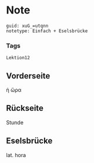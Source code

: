 # Note
```
guid: xuG_=utqnn
notetype: Einfach + Eselsbrücke
```

### Tags
```
Lektion12
```

## Vorderseite
ἡ ὥρα

## Rückseite
Stunde

## Eselsbrücke
lat. hora
